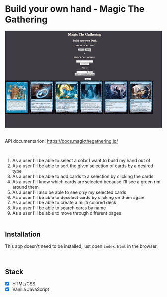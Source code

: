 # Build your own hand - Magic The Gathering

<div align="center">
<img src="magic.gif">
</div>

<br>

API documentarion: https://docs.magicthegathering.io/

<br>

1. As a user I'll be able to select a color I want to build my hand out of
2. As a user I'll be able to sort the given selection of cards by a desired type
3. As a user I'll be able to add cards to a selection by clicking the cards
4. As a user I'll know which cards are selected because I'll see a green rim around them
5. As a user I'll also be able to see only my selected cards
6. As a user I'll be able to deselect cards by clicking on them again
7. As a user I'll be able to create a multi colored deck
8. As a user I'll be able to search cards by name
9. As a user I'll be able to move through different pages
   <br>
   <br>

## Installation

This app doesn't need to be installed, just open `index.html` in the browser.

<br>

## Stack

- [x] HTML/CSS
- [x] Vanilla JavaScript
